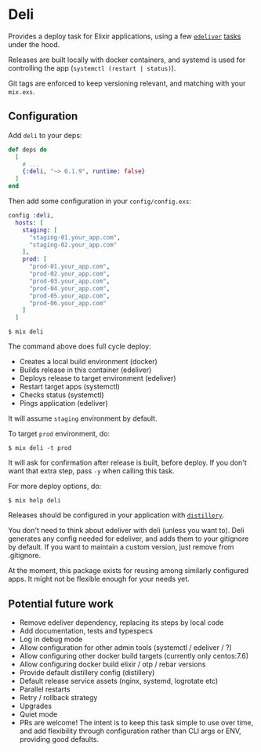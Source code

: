 # Deli

Provides a deploy task for Elixir applications, using a few [`edeliver`](https://github.com/edeliver/edeliver) [tasks](https://hexdocs.pm/edeliver/Mix.Tasks.Edeliver.html#content) under the hood.

Releases are built locally with docker containers, and systemd is used for controlling the app (`systemctl (restart | status)`).


Git tags are enforced to keep versioning relevant, and matching with your `mix.exs`.

## Configuration

Add `deli` to your deps:

```elixir
def deps do
  [
    # ...
    {:deli, "~> 0.1.9", runtime: false}
  ]
end
```

Then add some configuration in your `config/config.exs`:

```elixir
config :deli,
  hosts: [
    staging: [
      "staging-01.your_app.com",
      "staging-02.your_app.com"
    ],
    prod: [
      "prod-01.your_app.com",
      "prod-02.your_app.com",
      "prod-03.your_app.com",
      "prod-04.your_app.com",
      "prod-05.your_app.com",
      "prod-06.your_app.com"
    ]
  ]
```

```
$ mix deli
```

The command above does full cycle deploy:

- Creates a local build environment (docker)
- Builds release in this container (edeliver)
- Deploys release to target environment (edeliver)
- Restart target apps (systemctl)
- Checks status (systemctl)
- Pings application (edeliver)

It will assume `staging` environment by default.

To target `prod` environment, do:

```
$ mix deli -t prod
```

It will ask for confirmation after release is built, before deploy.
If you don't want that extra step, pass `-y` when calling this task.

For more deploy options, do:

```
$ mix help deli
```

Releases should be configured in your application with [`distillery`](https://hexdocs.pm/distillery).

You don't need to think about edeliver with deli (unless you want to).
Deli generates any config needed for edeliver, and adds them to your gitignore by default.
If you want to maintain a custom version, just remove from .gitignore.

At the moment, this package exists for reusing among similarly configured apps. It might not be flexible enough for your needs yet.

## Potential future work

- Remove edeliver dependency, replacing its steps by local code
- Add documentation, tests and typespecs
- Log in debug mode
- Allow configuration for other admin tools (systemctl / edeliver / ?)
- Allow configuring other docker build targets (currently only centos:7.6)
- Allow configuring docker build elixir / otp / rebar versions
- Provide default distillery config (distillery)
- Default release service assets (nginx, systemd, logrotate etc)
- Parallel restarts
- Retry / rollback strategy
- Upgrades
- Quiet mode
- PRs are welcome! The intent is to keep this task simple to use over time, and add flexibility through configuration rather than CLI args or ENV, providing good defaults.
